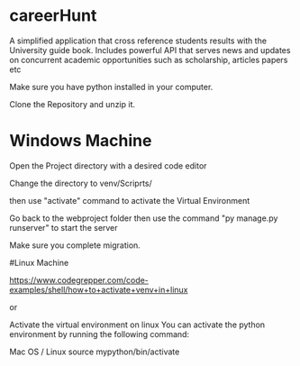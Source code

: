 # careerHunt
A simplified application that cross reference students results with the University guide book. Includes powerful API that serves news and updates on concurrent academic opportunities such as scholarship, articles papers etc

Make sure you have python installed in your computer.

Clone the Repository and unzip it.

# Windows Machine
Open the Project directory with a desired code editor

Change the directory to venv/Scriprts/ 

then use "activate" command to activate the Virtual Environment

Go back to the webproject folder then use the command "py manage.py runserver" to start the server

Make sure you complete migration.

#Linux Machine

https://www.codegrepper.com/code-examples/shell/how+to+activate+venv+in+linux

or

Activate the virtual environment on linux
You can activate the python environment by running the following command:

Mac OS / Linux
source mypython/bin/activate




